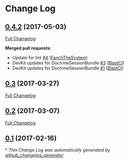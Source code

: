 # Change Log

## [0.4.2](https://github.com/blast-project/DoctrineSessionBundle/tree/0.4.2) (2017-05-03)
[Full Changelog](https://github.com/blast-project/DoctrineSessionBundle/compare/0.3...0.4.2)

**Merged pull requests:**

- Update for lint [\#4](https://github.com/blast-project/DoctrineSessionBundle/pull/4) ([FanchTheSystem](https://github.com/FanchTheSystem))
- DevKit updates for DoctrineSessionBundle [\#3](https://github.com/blast-project/DoctrineSessionBundle/pull/3) ([BlastCI](https://github.com/BlastCI))
- DevKit updates for DoctrineSessionBundle [\#1](https://github.com/blast-project/DoctrineSessionBundle/pull/1) ([BlastCI](https://github.com/BlastCI))

## [0.3](https://github.com/blast-project/DoctrineSessionBundle/tree/0.3) (2017-03-27)
[Full Changelog](https://github.com/blast-project/DoctrineSessionBundle/compare/0.2...0.3)

## [0.2](https://github.com/blast-project/DoctrineSessionBundle/tree/0.2) (2017-03-07)
[Full Changelog](https://github.com/blast-project/DoctrineSessionBundle/compare/0.1...0.2)

## [0.1](https://github.com/blast-project/DoctrineSessionBundle/tree/0.1) (2017-02-16)


\* *This Change Log was automatically generated by [github_changelog_generator](https://github.com/skywinder/Github-Changelog-Generator)*